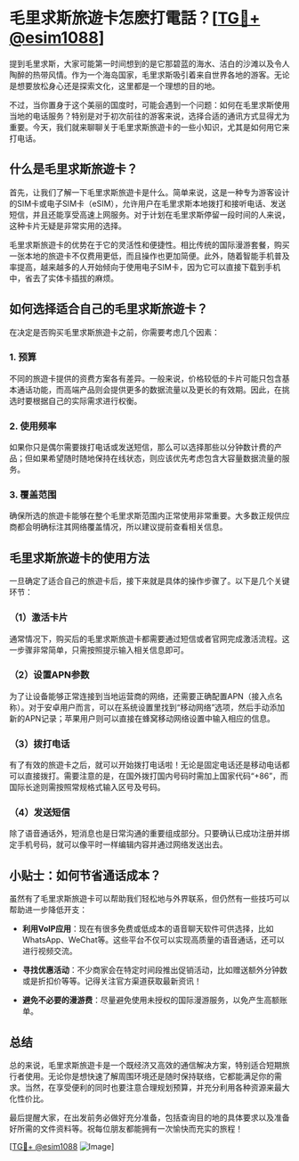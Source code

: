# 毛里求斯旅遊卡怎麽打電話？[[TG💪+ @esim1088](https://t.me/s/esim1088)]

提到毛里求斯，大家可能第一时间想到的是它那碧蓝的海水、洁白的沙滩以及令人陶醉的热带风情。作为一个海岛国家，毛里求斯吸引着来自世界各地的游客。无论是想要放松身心还是探索文化，这里都是一个理想的目的地。

不过，当你置身于这个美丽的国度时，可能会遇到一个问题：如何在毛里求斯使用当地的电话服务？特别是对于初次前往的游客来说，选择合适的通讯方式显得尤为重要。今天，我们就来聊聊关于毛里求斯旅遊卡的一些小知识，尤其是如何用它来打电话。

## 什么是毛里求斯旅遊卡？

首先，让我们了解一下毛里求斯旅遊卡是什么。简单来说，这是一种专为游客设计的SIM卡或电子SIM卡（eSIM），允许用户在毛里求斯本地拨打和接听电话、发送短信，并且还能享受高速上网服务。对于计划在毛里求斯停留一段时间的人来说，这种卡片无疑是非常实用的选择。

毛里求斯旅遊卡的优势在于它的灵活性和便捷性。相比传统的国际漫游套餐，购买一张本地的旅遊卡不仅费用更低，而且操作也更加简便。此外，随着智能手机普及率提高，越来越多的人开始倾向于使用电子SIM卡，因为它可以直接下载到手机中，省去了实体卡插拔的麻烦。

## 如何选择适合自己的毛里求斯旅遊卡？

在决定是否购买毛里求斯旅遊卡之前，你需要考虑几个因素：

### 1. 预算
不同的旅遊卡提供的资费方案各有差异。一般来说，价格较低的卡片可能只包含基本通话功能，而高端产品则会提供更多的数据流量以及更长的有效期。因此，在挑选时要根据自己的实际需求进行权衡。

### 2. 使用频率
如果你只是偶尔需要拨打电话或发送短信，那么可以选择那些以分钟数计费的产品；但如果希望随时随地保持在线状态，则应该优先考虑包含大容量数据流量的服务。

### 3. 覆盖范围
确保所选的旅遊卡能够在整个毛里求斯范围内正常使用非常重要。大多数正规供应商都会明确标注其网络覆盖情况，所以建议提前查看相关信息。

## 毛里求斯旅遊卡的使用方法

一旦确定了适合自己的旅遊卡后，接下来就是具体的操作步骤了。以下是几个关键环节：

### （1）激活卡片
通常情况下，购买后的毛里求斯旅遊卡都需要通过短信或者官网完成激活流程。这一步骤非常简单，只需按照提示输入相关信息即可。

### （2）设置APN参数
为了让设备能够正常连接到当地运营商的网络，还需要正确配置APN（接入点名称）。对于安卓用户而言，可以在系统设置里找到“移动网络”选项，然后手动添加新的APN记录；苹果用户则可以直接在蜂窝移动网络设置中输入相应的信息。

### （3）拨打电话
有了有效的旅遊卡之后，就可以开始拨打电话啦！无论是固定电话还是移动电话都可以直接拨打。需要注意的是，在国外拨打国内号码时需加上国家代码“+86”，而国际长途则需按照常规格式输入区号及号码。

### （4）发送短信
除了语音通话外，短消息也是日常沟通的重要组成部分。只要确认已成功注册并绑定手机号码，就可以像平时一样编辑内容并通过网络发送出去。

## 小贴士：如何节省通话成本？

虽然有了毛里求斯旅遊卡可以帮助我们轻松地与外界联系，但仍然有一些技巧可以帮助进一步降低开支：

- **利用VoIP应用**：现在有很多免费或低成本的语音聊天软件可供选择，比如WhatsApp、WeChat等。这些平台不仅可以实现高质量的语音通话，还可以进行视频交流。
  
- **寻找优惠活动**：不少商家会在特定时间段推出促销活动，比如赠送额外分钟数或是折扣价等等。记得关注官方渠道获取最新资讯！

- **避免不必要的漫游费**：尽量避免使用未授权的国际漫游服务，以免产生高额账单。

## 总结

总的来说，毛里求斯旅遊卡是一个既经济又高效的通信解决方案，特别适合短期旅行者使用。无论你是想快速了解周围环境还是随时保持联络，它都能满足你的需求。当然，在享受便利的同时也要注意合理规划预算，并充分利用各种资源来最大化性价比。

最后提醒大家，在出发前务必做好充分准备，包括查询目的地的具体要求以及准备好所需的文件资料等。祝每位朋友都能拥有一次愉快而充实的旅程！

[[TG💪+ @esim1088](https://t.me/s/esim1088) ![Image](https://i.postimg.cc/4NQfJmqS/Snipaste-2025-05-13-00-14-12.png)]